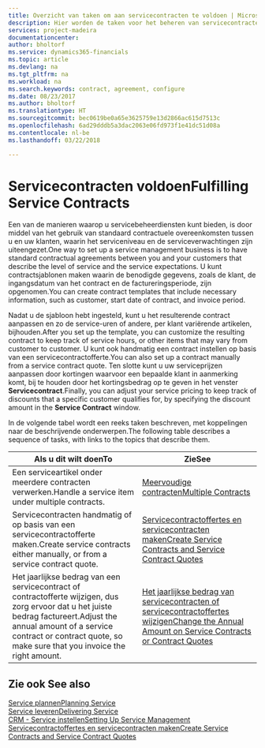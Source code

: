 ```yaml
---
title: Overzicht van taken om aan servicecontracten te voldoen | Microsoft Docs
description: Hier worden de taken voor het beheren van servicecontracten met klanten beschreven.
services: project-madeira
documentationcenter: 
author: bholtorf
ms.service: dynamics365-financials
ms.topic: article
ms.devlang: na
ms.tgt_pltfrm: na
ms.workload: na
ms.search.keywords: contract, agreement, configure
ms.date: 08/23/2017
ms.author: bholtorf
ms.translationtype: HT
ms.sourcegitcommit: bec0619be0a65e3625759e13d2866ac615d7513c
ms.openlocfilehash: 6ad29dddb5a3dac2063e06fd973f1e41dc51d08a
ms.contentlocale: nl-be
ms.lasthandoff: 03/22/2018

---
```

# <a name="fulfilling-service-contracts"></a><span data-ttu-id="e940e-103">Servicecontracten voldoen</span><span class="sxs-lookup"><span data-stu-id="e940e-103">Fulfilling Service Contracts</span></span> 
<span data-ttu-id="e940e-104">Een van de manieren waarop u servicebeheerdiensten kunt bieden, is door middel van het gebruik van standaard contractuele overeenkomsten tussen u en uw klanten, waarin het serviceniveau en de serviceverwachtingen zijn uiteengezet.</span><span class="sxs-lookup"><span data-stu-id="e940e-104">One way to set up a service management business is to have standard contractual agreements between you and your customers that describe the level of service and the service expectations.</span></span> <span data-ttu-id="e940e-105">U kunt contractsjablonen maken waarin de benodigde gegevens, zoals de klant, de ingangsdatum van het contract en de factureringsperiode, zijn opgenomen.</span><span class="sxs-lookup"><span data-stu-id="e940e-105">You can create contract templates that include necessary information, such as customer, start date of contract, and invoice period.</span></span>  
  
<span data-ttu-id="e940e-106">Nadat u de sjabloon hebt ingesteld, kunt u het resulterende contract aanpassen en zo de service-uren of andere, per klant variërende artikelen, bijhouden.</span><span class="sxs-lookup"><span data-stu-id="e940e-106">After you set up the template, you can customize the resulting contract to keep track of service hours, or other items that may vary from customer to customer.</span></span> <span data-ttu-id="e940e-107">U kunt ook handmatig een contract instellen op basis van een servicecontractofferte.</span><span class="sxs-lookup"><span data-stu-id="e940e-107">You can also set up a contract manually from a service contract quote.</span></span> <span data-ttu-id="e940e-108">Ten slotte kunt u uw serviceprijzen aanpassen door kortingen waarvoor een bepaalde klant in aanmerking komt, bij te houden door het kortingsbedrag op te geven in het venster **Servicecontract**.</span><span class="sxs-lookup"><span data-stu-id="e940e-108">Finally, you can adjust your service pricing to keep track of discounts that a specific customer qualifies for, by specifying the discount amount in the **Service Contract** window.</span></span>  

<span data-ttu-id="e940e-109">In de volgende tabel wordt een reeks taken beschreven, met koppelingen naar de beschrijvende onderwerpen.</span><span class="sxs-lookup"><span data-stu-id="e940e-109">The following table describes a sequence of tasks, with links to the topics that describe them.</span></span>   
  
|<span data-ttu-id="e940e-110">**Als u dit wilt doen**</span><span class="sxs-lookup"><span data-stu-id="e940e-110">**To**</span></span>|<span data-ttu-id="e940e-111">**Zie**</span><span class="sxs-lookup"><span data-stu-id="e940e-111">**See**</span></span>|  
|------------|-------------|  
|<span data-ttu-id="e940e-112">Een serviceartikel onder meerdere contracten verwerken.</span><span class="sxs-lookup"><span data-stu-id="e940e-112">Handle a service item under multiple contracts.</span></span> | [<span data-ttu-id="e940e-113">Meervoudige contracten</span><span class="sxs-lookup"><span data-stu-id="e940e-113">Multiple Contracts</span></span>](service-multiple-contracts.md)|  
|<span data-ttu-id="e940e-114">Servicecontracten handmatig of op basis van een servicecontractofferte maken.</span><span class="sxs-lookup"><span data-stu-id="e940e-114">Create service contracts either manually, or from a service contract quote.</span></span>| [<span data-ttu-id="e940e-115">Servicecontractoffertes en servicecontracten maken</span><span class="sxs-lookup"><span data-stu-id="e940e-115">Create Service Contracts and Service Contract Quotes</span></span>](service-how-to-create-service-contracts-and-service-contract-quotes.md)|
|<span data-ttu-id="e940e-116">Het jaarlijkse bedrag van een servicecontract of contractofferte wijzigen, dus zorg ervoor dat u het juiste bedrag factureert.</span><span class="sxs-lookup"><span data-stu-id="e940e-116">Adjust the annual amount of a service contract or contract quote, so make sure that you invoice the right amount.</span></span>|[<span data-ttu-id="e940e-117">Het jaarlijkse bedrag van servicecontracten of servicecontractoffertes wijzigen</span><span class="sxs-lookup"><span data-stu-id="e940e-117">Change the Annual Amount on Service Contracts or Contract Quotes</span></span>](service-how-to-change-the-annual-amount-on-service-contracts-or-contract-quotes.md)|

## <a name="see-also"></a><span data-ttu-id="e940e-118">Zie ook </span><span class="sxs-lookup"><span data-stu-id="e940e-118">See also</span></span>
[<span data-ttu-id="e940e-119">Service plannen</span><span class="sxs-lookup"><span data-stu-id="e940e-119">Planning Service</span></span>](service-plan-service.md)  
[<span data-ttu-id="e940e-120">Service leveren</span><span class="sxs-lookup"><span data-stu-id="e940e-120">Delivering Service</span></span>](service-deliver-service.md)  
[<span data-ttu-id="e940e-121">CRM - Service instellen</span><span class="sxs-lookup"><span data-stu-id="e940e-121">Setting Up Service Management</span></span>](service-setup-service.md)  
[<span data-ttu-id="e940e-122">Servicecontractoffertes en servicecontracten maken</span><span class="sxs-lookup"><span data-stu-id="e940e-122">Create Service Contracts and Service Contract Quotes</span></span>](service-how-to-create-service-contracts-and-service-contract-quotes.md)  


